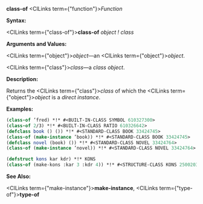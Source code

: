 **class-of** <ClLinks  term={"function"}><i>Function</i></ClLinks> 



**Syntax:** 



<ClLinks  term={"class-of"}><b>class-of</b></ClLinks> *object ! class* 



**Arguments and Values:** 



<ClLinks  term={"object"}><i>object</i></ClLinks>—an <ClLinks  term={"object"}><i>object</i></ClLinks>. 



<ClLinks  term={"class"}><i>class</i></ClLinks>—a *class object*. 



**Description:** 



Returns the <ClLinks  term={"class"}><i>class</i></ClLinks> of which the <ClLinks  term={"object"}><i>object</i></ClLinks> is a *direct instance*. 



**Examples:**
```lisp
(class-of ’fred) *!* #<BUILT-IN-CLASS SYMBOL 610327300> 
(class-of 2/3) *!* #<BUILT-IN-CLASS RATIO 610326642> 
(defclass book () ()) *!* #<STANDARD-CLASS BOOK 33424745> 
(class-of (make-instance ’book)) *!* #<STANDARD-CLASS BOOK 33424745> 
(defclass novel (book) ()) *!* #<STANDARD-CLASS NOVEL 33424764> 
(class-of (make-instance ’novel)) *!* #<STANDARD-CLASS NOVEL 33424764> 

(defstruct kons kar kdr) *!* KONS 
(class-of (make-kons :kar 3 :kdr 4)) *!* #<STRUCTURE-CLASS KONS 250020317> 
```
**See Also:** 



<ClLinks  term={"make-instance"}><b>make-instance</b></ClLinks>, <ClLinks  term={"type-of"}><b>type-of</b></ClLinks> 



